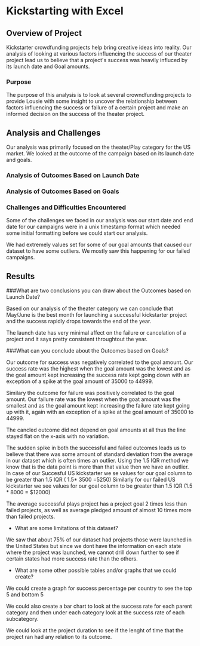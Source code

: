 # Kickstarting with Excel

## Overview of Project
Kickstarter crowdfunding projects help bring creative ideas into reality. Our analysis of looking at various factors influencing the success of our theater project lead us to believe that a project's success was heavily influced by its launch date and Goal amounts. 


### Purpose
The purpose of this analysis is to look at several crowndfunding projects to provide Lousie with some insight to uncover the relationship between factors influencing the success or failure of a certain project and make an informed decision on the success of the theater project. 

## Analysis and Challenges
Our analysis was primarily focused on the theater/Play category for the US market.
We looked at the outcome of the campaign based on its launch date and goals.


### Analysis of Outcomes Based on Launch Date

### Analysis of Outcomes Based on Goals

### Challenges and Difficulties Encountered
Some of the challenges we faced in our analysis was our start date and end date for our campaigns were in a unix timestamp format which needed some initial formatting before we could start our analysis.

We had extremely values set for some of our goal amounts that caused our dataset to have some outliers. We mostly saw this happening for our failed campaigns. 

## Results

###What are two conclusions you can draw about the Outcomes based on Launch Date?

Based on our analysis of the theater category we can conclude that May/June is the best month for launching a successful kickstarter project and the success rapidly drops towards the end of the year. 

The launch date has very minimal affect on the failure or cancelation of a project and it says pretty consistent throughtout the year. 


###What can you conclude about the Outcomes based on Goals?

Our outcome for success was negatively correlated to the goal amount. Our success rate was the highest when the goal amount was the lowest and as the goal amount kept increasing the success rate kept going down with an exception of a spike at the goal amount of 35000 to 44999.

Similary the outcome for failure was positively correlated to the goal amount. Our failure rate was the lowest when the goat amount was the smallest and as the goal amount kept increasing the failure rate kept going up with it, again with an exception of a spike at the goal amount of 35000 to 44999.

The cancled outcome did not depend on goal amounts at all thus the line stayed flat on the x-axis with no variation.

The sudden spike in both the  successful and failed outcomes leads us to believe that there was some amount of standard deviation from the average in our dataset which is often times an outlier. Using the 1.5 IQR method we know that is the data point is more than that value then we have an outlier. 
In case of our Succesful US kickstarter we se values for our goal column to be greater than 1.5 IQR ( 1.5* 3500 =5250)
Similarly for our failed US kickstarter we see values for our goal column to be greater than 1.5 IQR (1.5 * 8000 = $12000)

The average successful plays project has a project goal 2 times less than failed projects, as well as average pledged amount of almost 10 times more than failed projects.


- What are some limitations of this dataset?

We saw that about 75% of our dataset had projects those were launched in the United States but since we dont have the information on each state where the project was launched, we cannot drill down further to see if certain states had more success rate than the others. 


- What are some other possible tables and/or graphs that we could create?

We could create a graph for success percentage per country to see the top 5 and bottom 5

We could also create a bar chart to look at the success rate for each parent category and then under each category look at the success rate of each subcategory.

We could look at the project duration to see if the lenght of time that the project ran had any relation to its outcome.




